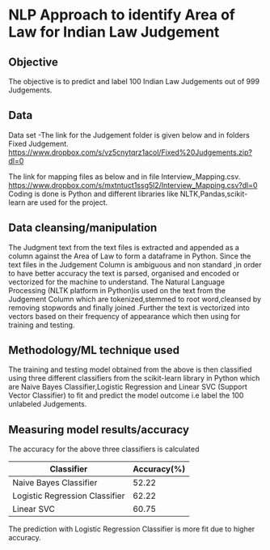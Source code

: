 
# NLP Approach to identify Area of Law for Indian Law Judgement

## Objective
The objective is to predict and label 100 Indian Law Judgements out of 999 Judgements.

## Data
Data set -The link for the Judgement folder is given below and in folders Fixed Judgement.
https://www.dropbox.com/s/vz5cnytqrz1acol/Fixed%20Judgements.zip?dl=0

The link for mapping files as below and in file Interview_Mapping.csv.
https://www.dropbox.com/s/mxtntuct1ssg5l2/Interview_Mapping.csv?dl=0
Coding is done is Python and different libraries like NLTK,Pandas,scikit-learn are used for the project.

## Data cleansing/manipulation
The Judgment text from the text files is extracted and appended as a column against the Area of Law to form a dataframe in Python.
Since the text files in the Judgement Column is ambiguous and  non standard ,in order to have better accuracy the text is parsed, organised and encoded or vectorized for the machine to understand.
The Natural Language Processing (NLTK platform in Python)is used on  the text from the Judgement Column which are tokenized,stemmed to root word,cleansed by removing stopwords and finally joined .Further the text is vectorized  into vectors based on their frequency of appearance which then using for training and testing.

## Methodology/ML technique used
The training and testing model obtained from the above is then classified using three different classifiers from the  scikit-learn library in Python which are Naive Bayes Classifier,Logistic Regression and Linear SVC (Support Vector Classifier) to fit and predict the model outcome i.e label the 100 unlabeled Judgements.

## Measuring model results/accuracy 
The accuracy for the above three classifiers is calculated 

|Classifier|Accuracy(%)|
|----------|-----------|
|Naive Bayes Classifier|52.22|
|Logistic Regression  Classifier|62.22|
|Linear SVC|60.75|
The prediction with Logistic Regression Classifier is more fit due to higher accuracy.
